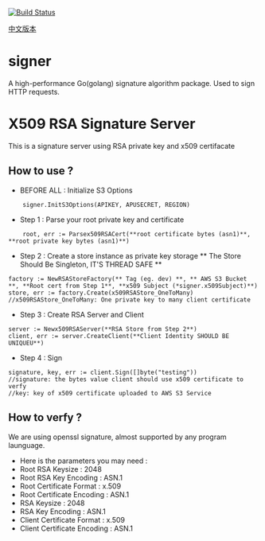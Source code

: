 [![Build Status](https://travis-ci.org/FeiniuBus/signer.svg?branch=master)](https://travis-ci.org/FeiniuBus/signer)

[中文版本](https://github.com/FeiniuBus/signer/blob/master/README.zhcn.md)

# signer

A high-performance Go(golang) signature algorithm package. Used to sign HTTP requests.

# X509 RSA Signature Server
This is a signature server using RSA private key and x509 certifacate

## How to use ?
* BEFORE ALL : Initialize S3 Options
```
    signer.InitS3Options(APIKEY, APUSECRET, REGION)
```

* Step 1 : Parse your root private key and certificate
```
    root, err := Parsex509RSACert(**root certificate bytes (asn1)**, **root private key bytes (asn1)**)
```

* Step 2 : Create a store instance as private key storage
** The Store Should Be Singleton, IT'S THREAD SAFE **
```
factory := NewRSAStoreFactory(** Tag (eg. dev) **, ** AWS S3 Bucket **, **Root cert from Step 1**, **x509 Subject (*signer.x509Subject)**)
store, err := factory.Create(x509RSAStore_OneToMany) //x509RSAStore_OneToMany: One private key to many client certificate 
```

* Step 3 : Create RSA Server and Client
```
server := Newx509RSAServer(**RSA Store from Step 2**)
client, err := server.CreateClient(**Client Identity SHOULD BE UNIQUEU**)
```

* Step 4 : Sign
```
signature, key, err := client.Sign([]byte("testing"))
//signature: the bytes value client should use x509 certificate to verfy
//key: key of x509 certificate uploaded to AWS S3 Service
```

## How to verfy ?
We are using openssl signature, almost supported by any program launguage.

* Here is the parameters you may need :
* Root RSA Keysize : 2048
* Root RSA Key Encoding : ASN.1
* Root Certificate Format : x.509
* Root Certificate Encoding : ASN.1
* RSA Keysize : 2048
* RSA Key Encoding : ASN.1
* Client Certificate Format : x.509
* Client Certificate Encoding : ASN.1
